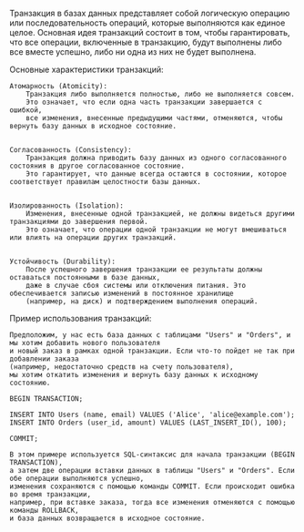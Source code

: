 
Транзакция в базах данных представляет собой логическую операцию или последовательность операций, 
которые выполняются как единое целое. Основная идея транзакций состоит в том, чтобы гарантировать, 
что все операции, включенные в транзакцию, будут выполнены либо все вместе успешно, либо ни одна из них не будет выполнена.


Основные характеристики транзакций:

    Атомарность (Atomicity):
        Транзакция либо выполняется полностью, либо не выполняется совсем. 
        Это означает, что если одна часть транзакции завершается с ошибкой, 
        все изменения, внесенные предыдущими частями, отменяются, чтобы вернуть базу данных в исходное состояние.


    Согласованность (Consistency):
        Транзакция должна приводить базу данных из одного согласованного состояния в другое согласованное состояние. 
        Это гарантирует, что данные всегда остаются в состоянии, которое соответствует правилам целостности базы данных.


    Изолированность (Isolation):
        Изменения, внесенные одной транзакцией, не должны видеться другими транзакциями до завершения первой. 
        Это означает, что операции одной транзакции не могут вмешиваться или влиять на операции других транзакций.


    Устойчивость (Durability):
        После успешного завершения транзакции ее результаты должны оставаться постоянными в базе данных, 
        даже в случае сбоя системы или отключения питания. Это обеспечивается записью изменений в постоянное хранилище 
        (например, на диск) и подтверждением выполнения операций.


Пример использования транзакций:

    Предположим, у нас есть база данных с таблицами "Users" и "Orders", и мы хотим добавить нового пользователя 
    и новый заказ в рамках одной транзакции. Если что-то пойдет не так при добавлении заказа 
    (например, недостаточно средств на счету пользователя), 
    мы хотим откатить изменения и вернуть базу данных к исходному состоянию.
    
    BEGIN TRANSACTION;
    
    INSERT INTO Users (name, email) VALUES ('Alice', 'alice@example.com');
    INSERT INTO Orders (user_id, amount) VALUES (LAST_INSERT_ID(), 100);
    
    COMMIT;

    В этом примере используется SQL-синтаксис для начала транзакции (BEGIN TRANSACTION), 
    а затем две операции вставки данных в таблицы "Users" и "Orders". Если обе операции выполняются успешно, 
    изменения сохраняются с помощью команды COMMIT. Если происходит ошибка во время транзакции, 
    например, при вставке заказа, тогда все изменения отменяются с помощью команды ROLLBACK, 
    и база данных возвращается в исходное состояние.

